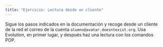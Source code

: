 ```yaml
---
title: "Ejercicio: Lectura desde un cliente"
---
```


Sigue los pasos indicados en la documentación y recoge desde un cliente de la red el correo de la cuenta `alumno@avatar.doesntexist.org`. Usa Evolution, en primer lugar, y después haz una lectura con los comandos POP.
